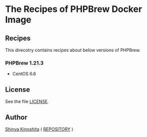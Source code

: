 # The Recipes of PHPBrew Docker Image

## Recipes

This direcotry contains recipes about below versions of PHPBrew.

### PHPBrew 1.21.3

* CentOS 6.6

## License

See the file [LICENSE](../../LICENSE).

## Author

[Shinya Kinoshita](http://www.shinyakinoshita.com) ( [REPOSITORY](http://www.repositories.jp) )

